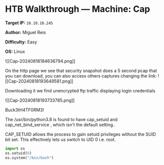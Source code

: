 # HTB Walkthrough — Machine: Cap

**Target IP:** `10.10.10.245`  

**Author:** Miguel Reis  

**Difficulty:** Easy  

**OS:** Linux


![[Cap-20240818184636794.png]]

On the http page we see that security snapshot does a 5 second pcap that you can download, you can also access others captures changing the link:
![[Cap-20240818193649581.png]]

Downloading it we find unencrypted ftp traffic displaying login credentials

![[Cap-20240818193733785.png]]

Buck3tH4TF0RM3!

The /usr/bin/python3.8 is
found to have cap_setuid and cap_net_bind_service , which isn't the default setting..

CAP_SETUID allows the process to gain setuid privileges without the SUID bit set. This
effectively lets us switch to UID 0 i.e. root.


```python
import os
os.setuid(0)
os.system("/bin/bash")
```
